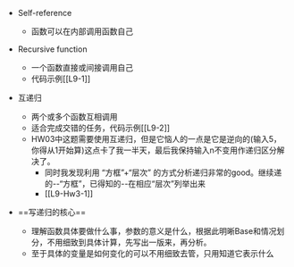 - Self-reference
	- 函数可以在内部调用函数自己

- Recursive function
	- 一个函数直接或间接调用自己
	- 代码示例[[L9-1]]

- 互递归
	- 两个或多个函数互相调用
	- 适合完成交错的任务，代码示例[[L9-2]]
	- HW03中这题需要使用互递归，但是它恼人的一点是它是逆向的(输入5，你得从1开始算)这点卡了我一半天，最后我保持输入n不变用作递归区分解决了。
		- 同时我发现利用 “方框”+“层次” 的方式分析递归非常的good。继续递的--“方框”，已得知的--在相应“层次”列举出来
		- [[L9-Hw3-1]]

- ==写递归的核心==
	- 理解函数具体要做什么事，参数的意义是什么，根据此明晰Base和情况划分，不用细致到具体计算，先写出一版来，再分析。
	- 至于具体的变量是如何变化的可以不用细致去管，只用知道它表示什么